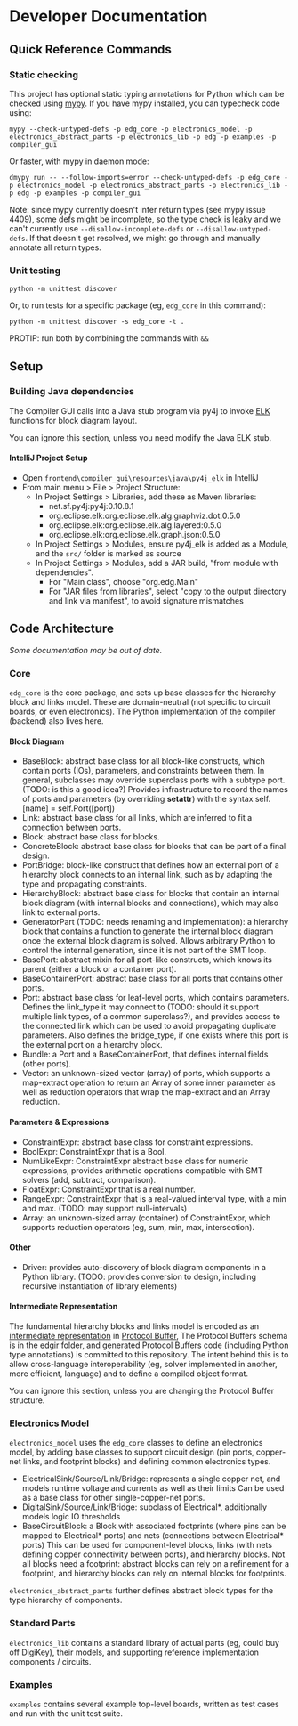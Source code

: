 # Developer Documentation

## Quick Reference Commands

### Static checking
This project has optional static typing annotations for Python which can be checked using [mypy](http://mypy-lang.org/).
If you have mypy installed, you can typecheck code using:

```
mypy --check-untyped-defs -p edg_core -p electronics_model -p electronics_abstract_parts -p electronics_lib -p edg -p examples -p compiler_gui
```

Or faster, with mypy in daemon mode:
```
dmypy run -- --follow-imports=error --check-untyped-defs -p edg_core -p electronics_model -p electronics_abstract_parts -p electronics_lib -p edg -p examples -p compiler_gui
```

Note: since mypy currently doesn't infer return types (see mypy issue 4409), some defs might be incomplete, so the type check is leaky and we can't currently use `--disallow-incomplete-defs` or `--disallow-untyped-defs`.
If that doesn't get resolved, we might go through and manually annotate all return types. 

### Unit testing
```
python -m unittest discover
```

Or, to run tests for a specific package (eg, `edg_core` in this command):
```
python -m unittest discover -s edg_core -t .
```

PROTIP: run both by combining the commands with `&&`


## Setup

### Building Java dependencies
The Compiler GUI calls into a Java stub program via py4j to invoke [ELK](https://www.eclipse.org/elk/) functions for block diagram layout. 

You can ignore this section, unless you need modify the Java ELK stub.

#### IntelliJ Project Setup
- Open `frontend\compiler_gui\resources\java\py4j_elk` in IntelliJ
- From main menu > File > Project Structure:
  - In Project Settings > Libraries, add these as Maven libraries:
    - net.sf.py4j:py4j:0.10.8.1
    - org.eclipse.elk:org.eclipse.elk.alg.graphviz.dot:0.5.0
    - org.eclipse.elk:org.eclipse.elk.alg.layered:0.5.0
    - org.eclipse.elk:org.eclipse.elk.graph.json:0.5.0
  - In Project Settings > Modules, ensure py4j_elk is added as a Module, and the `src/` folder is marked as source
  - In Project Settings > Modules, add a JAR build, "from module with dependencies".
    - For "Main class", choose "org.edg.Main"
    - For "JAR files from libraries", select "copy to the output directory and link via manifest", to avoid signature mismatches


## Code Architecture
_Some documentation may be out of date._

### Core
`edg_core` is the core package, and sets up base classes for the hierarchy block and links model.
These are domain-neutral (not specific to circuit boards, or even electronics).
The Python implementation of the compiler (backend) also lives here.

#### Block Diagram
- BaseBlock: abstract base class for all block-like constructs, which contain ports (IOs), parameters, and constraints between them.
  In general, subclasses may override superclass ports with a subtype port. (TODO: is this a good idea?)
  Provides infrastructure to record the names of ports and parameters (by overriding __setattr__) with the syntax self.[name] = self.Port([port])
- Link: abstract base class for all links, which are inferred to fit a connection between ports.
- Block: abstract base class for blocks.
- ConcreteBlock: abstract base class for blocks that can be part of a final design.
- PortBridge: block-like construct that defines how an external port of a hierarchy block connects to an internal link, such as by adapting the type and propagating constraints.
- HierarchyBlock: abstract base class for blocks that contain an internal block diagram (with internal blocks and connections), which may also link to external ports.
- GeneratorPart (TODO: needs renaming and implementation): a hierarchy block that contains a function to generate the internal block diagram once the external block diagram is solved.
  Allows arbitrary Python to control the internal generation, since it is not part of the SMT loop.
- BasePort: abstract mixin for all port-like constructs, which knows its parent (either a block or a container port).
- BaseContainerPort: abstract base class for all ports that contains other ports.
- Port: abstract base class for leaf-level ports, which contains parameters.
  Defines the link_type it may connect to (TODO: should it support multiple link types, of a common superclass?), and provides access to the connected link which can be used to avoid propagating duplicate parameters.
  Also defines the bridge_type, if one exists where this port is the external port on a hierarchy block.
- Bundle: a Port and a BaseContainerPort, that defines internal fields (other ports).
- Vector: an unknown-sized vector (array) of ports, which supports a map-extract operation to return an Array of some inner parameter as well as reduction operators that wrap the map-extract and an Array reduction.

#### Parameters & Expressions
- ConstraintExpr: abstract base class for constraint expressions.
- BoolExpr: ConstraintExpr that is a Bool.
- NumLikeExpr: ConstraintExpr abstract base class for numeric expressions, provides arithmetic operations compatible with SMT solvers (add, subtract, comparison).
- FloatExpr: ConstraintExpr that is a real number.
- RangeExpr: ConstraintExpr that is a real-valued interval type, with a min and max. (TODO: may support null-intervals)
- Array: an unknown-sized array (container) of ConstraintExpr, which supports reduction operators (eg, sum, min, max, intersection).

#### Other
- Driver: provides auto-discovery of block diagram components in a Python library.
  (TODO: provides conversion to design, including recursive instantiation of library elements)

#### Intermediate Representation
The fundamental hierarchy blocks and links model is encoded as an [intermediate representation](https://en.wikipedia.org/wiki/Intermediate_representation) in [Protocol Buffer](https://developers.google.com/protocol-buffers), 
The Protocol Buffers schema is in the [edgir](edgir) folder, and generated Protocol Buffers code (including Python type annotations) is committed to this repository.
The intent behind this is to allow cross-language interoperability (eg, solver implemented in another, more efficient, language) and to define a compiled object format.

You can ignore this section, unless you are changing the Protocol Buffer structure.

### Electronics Model
`electronics_model` uses the `edg_core` classes to define an electronics model, by adding base classes to support circuit design (pin ports, copper-net links, and footprint blocks) and defining common electronics types. 

- ElectricalSink/Source/Link/Bridge: represents a single copper net, and models runtime voltage and currents as well as their limits
  Can be used as a base class for other single-copper-net ports.
- DigitalSink/Source/Link/Bridge: subclass of Electrical*, additionally models logic IO thresholds
- BaseCircuitBlock: a Block with associated footprints (where pins can be mapped to Electrical* ports) and nets (connections between Electrical* ports)
  This can be used for component-level blocks, links (with nets defining copper connectivity between ports), and hierarchy blocks.
  Not all blocks need a footprint: abstract blocks can rely on a refinement for a footprint, and hierarchy blocks can rely on internal blocks for footprints.

`electronics_abstract_parts` further defines abstract block types for the type hierarchy of components.

### Standard Parts
`electronics_lib` contains a standard library of actual parts (eg, could buy off DigiKey), their models, and supporting reference implementation components / circuits.

### Examples
`examples` contains several example top-level boards, written as test cases and run with the unit test suite.
